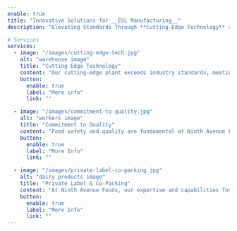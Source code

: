 ```yaml
---
enable: true
title: "Innovative Solutions for __ESL Manufacturing__"
description: "Elevating Standards Through **Cutting-Edge Technology** and Unwavering Commitment to **Quality** and **Collaboration**"

# Services
services:
  - image: "/images/cutting-edge-tech.jpg"
    alt: "warehouse image"
    title: "Cutting Edge Technology"
    content: "Our cutting-edge plant exceeds industry standards, meeting market demands with precision."
    button:
      enable: true
      label: "More info"
      link: ""

  - image: "/images/commitment-to-quality.jpg"
    alt: "workers image"
    title: "Commitment to Quality"
    content: "Food safety and quality are fundamental at Ninth Avenue Foods, guiding every aspect of our operations."
    button:
      enable: true
      label: "More Info"
      link: ""

  - image: "/images/private-label-co-packing.jpg"
    alt: "dairy products image"
    title: "Private Label & Co-Packing"
    content: "At Ninth Avenue Foods, our expertise and capabilities foster winning partnerships to elevate your products."
    button:
      enable: true
      label: "More Info"
      link: ""
---
```

